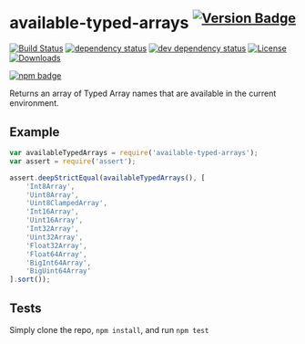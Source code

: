 # available-typed-arrays <sup>[![Version Badge][2]][1]</sup>

[![Build Status][3]][4]
[![dependency status][5]][6]
[![dev dependency status][7]][8]
[![License][license-image]][license-url]
[![Downloads][downloads-image]][downloads-url]

[![npm badge][11]][1]

Returns an array of Typed Array names that are available in the current environment.

## Example

```js
var availableTypedArrays = require('available-typed-arrays');
var assert = require('assert');

assert.deepStrictEqual(availableTypedArrays(), [
	'Int8Array',
	'Uint8Array',
	'Uint8ClampedArray',
	'Int16Array',
	'Uint16Array',
	'Int32Array',
	'Uint32Array',
	'Float32Array',
	'Float64Array',
	'BigInt64Array',
	'BigUint64Array'
].sort());
```

## Tests
Simply clone the repo, `npm install`, and run `npm test`

[1]: https://npmjs.org/package/available-typed-arrays
[2]: http://versionbadg.es/inspect-js/available-typed-arrays.svg
[3]: https://travis-ci.org/inspect-js/available-typed-arrays.svg
[4]: https://travis-ci.org/inspect-js/available-typed-arrays
[5]: https://david-dm.org/inspect-js/available-typed-arrays.svg
[6]: https://david-dm.org/inspect-js/available-typed-arrays
[7]: https://david-dm.org/inspect-js/available-typed-arrays/dev-status.svg
[8]: https://david-dm.org/inspect-js/available-typed-arrays#info=devDependencies
[11]: https://nodei.co/npm/available-typed-arrays.png?downloads=true&stars=true
[license-image]: http://img.shields.io/npm/l/available-typed-arrays.svg
[license-url]: LICENSE
[downloads-image]: http://img.shields.io/npm/dm/available-typed-arrays.svg
[downloads-url]: http://npm-stat.com/charts.html?package=available-typed-arrays
